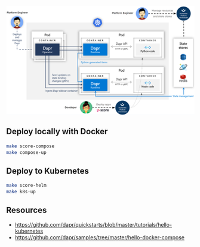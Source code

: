 ![](hello-world-k8s.png)

## Deploy locally with Docker

```bash
make score-compose
make compose-up
```

## Deploy to Kubernetes

```bash
make score-helm
make k8s-up
```

## Resources

- https://github.com/dapr/quickstarts/blob/master/tutorials/hello-kubernetes
- https://github.com/dapr/samples/tree/master/hello-docker-compose